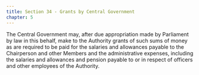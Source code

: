 ```yaml
---
title: Section 34 - Grants by Central Government
chapter: 5
---
```


The Central Government may, after due appropriation made by Parliament by law in this behalf, make to the Authority grants of such sums of money as are required to be paid for the salaries and allowances payable to the Chairperson and other Members and the administrative expenses, including the salaries and allowances and pension payable to or in respect of officers and other employees of the Authority.

